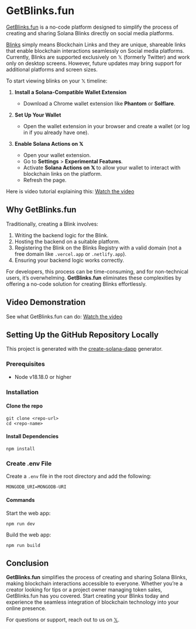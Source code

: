 # GetBlinks.fun

[GetBlinks.fun](https://www.getblink.fun/) is a no-code platform designed to simplify the process of creating and sharing Solana Blinks directly on social media platforms. 

[Blinks](https://solana.com/docs/advanced/actions) simply means Blockchain Links and they are unique, shareable links that enable blockchain interactions seamlessly on Social media platforms. Currently, Blinks are supported exclusively on 𝕏 (formerly Twitter) and work only on desktop screens. However, future updates may bring support for additional platforms and screen sizes.

To start viewing blinks on your 𝕏 timeline:

1. **Install a Solana-Compatible Wallet Extension**  
   - Download a Chrome wallet extension like **Phantom** or **Solflare**.  

2. **Set Up Your Wallet**  
   - Open the wallet extension in your browser and create a wallet (or log in if you already have one).  

3. **Enable Solana Actions on 𝕏**  
   - Open your wallet extension.  
   - Go to **Settings** > **Experimental Features**.  
   - Activate **Solana Actions on 𝕏** to allow your wallet to interact with blockchain links on the platform.
   - Refresh the page.
  
Here is video tutorial explaining this:  [Watch the video](https://youtu.be/XMuj69S4e2w?si=x_wmR01q7Iyy2Vpx)

## Why GetBlinks.fun
Traditionally, creating a Blink involves:
1. Writing the backend logic for the Blink.
2. Hosting the backend on a suitable platform.
3. Registering the Blink on the Blinks Registry with a valid domain (not a free domain like `.vercel.app` or `.netlify.app`).
4. Ensuring your backend logic works correctly.

For developers, this process can be time-consuming, and for non-technical users, it’s overwhelming. **GetBlinks.fun** eliminates these complexities by offering a no-code solution for creating Blinks effortlessly.

## **Video Demonstration**
See what GetBlinks.fun can do: [Watch the video](https://youtu.be/cYiuhx9dmcQ?si=ReEVOwNUaYp1sXOX)

## **Setting Up the GitHub Repository Locally**

This project is generated with the [create-solana-dapp](https://github.com/solana-developers/create-solana-dapp) generator.

### Prerequisites
- Node v18.18.0 or higher

### Installation

#### Clone the repo
```shell
git clone <repo-url>
cd <repo-name>
```

#### Install Dependencies
```shell
npm install
```

### Create .env File
Create a `.env` file in the root directory and add the following:
```env
MONGODB_URI=MONGODB-URI
```

#### Commands

Start the web app:
```shell
npm run dev
```

Build the web app:
```shell
npm run build
```

## **Conclusion**
**GetBlinks.fun** simplifies the process of creating and sharing Solana Blinks, making blockchain interactions accessible to everyone. Whether you’re a creator looking for tips or a project owner managing token sales, GetBlinks.fun has you covered. Start creating your Blinks today and experience the seamless integration of blockchain technology into your online presence.

For questions or support, reach out to us on [𝕏](https://x.com/getblinkdotfun).
